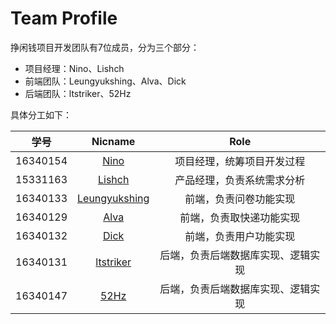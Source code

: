 # Team Profile

挣闲钱项目开发团队有7位成员，分为三个部分：

+ 项目经理：Nino、Lishch
+ 前端团队：Leungyukshing、Alva、Dick
+ 后端团队：ltstriker、52Hz

具体分工如下：

|   学号   |                      Nicname                      |                Role                |
| :------: | :-----------------------------------------------: | :--------------------------------: |
| 16340154 |     [Nino](https://github.com/LovelyBuggies)      |     项目经理，统筹项目开发过程     |
| 15331163 |    [Lishch](https://github.com/lishicheng1006)    |     产品经理，负责系统需求分析     |
| 16340133 | [Leungyukshing](https://github.com/leungyukshing) |       前端，负责问卷功能实现       |
| 16340129 |       [Alva](https://github.com/Alva112358)       |      前端，负责取快递功能实现      |
| 16340132 |         [Dick](https://github.com/dick20)         |       前端，负责用户功能实现       |
| 16340131 |     [ltstriker](https://github.com/ltstriker)     | 后端，负责后端数据库实现、逻辑实现 |
| 16340147 |         [52Hz](https://github.com/52hz11)         | 后端，负责后端数据库实现、逻辑实现 |
